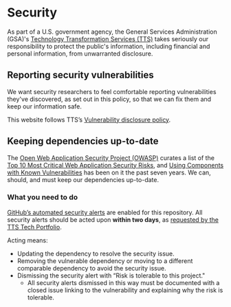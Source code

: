 # Security

As part of a U.S. government agency, the General Services Administration
(GSA)'s [Technology Transformation Services (TTS)](https://gsa.gov/tts)
takes seriously our responsibility to protect the public's information,
including financial and personal information, from unwarranted
disclosure.

## Reporting security vulnerabilities

We want security researchers to feel comfortable reporting
vulnerabilities they've discovered, as set out in this policy,
so that we can fix them and keep our information safe.

This website follows TTS’s
[Vulnerability disclosure policy](https://github.com/18F/vulnerability-disclosure-policy/blob/master/vulnerability-disclosure-policy.md).

## Keeping dependencies up-to-date

The [Open Web Application Security Project (OWASP)](https://www.owasp.org/)
curates a list of the
[Top 10 Most Critical Web Application Security Risks](https://www.owasp.org/index.php/Category:OWASP_Top_Ten_Project),
and
[Using Components with Known Vulnerabilities](https://www.owasp.org/index.php/Top_10-2017_A9-Using_Components_with_Known_Vulnerabilities)
has been on it the past seven years. We can, should, and must
keep our dependencies up-to-date.

### What you need to do

[GitHub’s automated security alerts](https://github.com/18F/cv_faq/security)
are enabled for this repository. All security alerts should be acted
upon **within two days**, as
[requested by the TTS Tech Portfolio](https://docs.google.com/document/d/1ajcxPViV_UyiUHTJQ8Qmi5-nVlvM-bXozqPY8HmMWxg/edit).

Acting means:

- Updating the dependency to resolve the security issue.
- Removing the vulnerable dependency or moving to a different
  comparable dependency to avoid the security issue.
- Dismissing the security alert with “Risk is tolerable
  to this project."
  - All security alerts dismissed in this way must be
    documented with a closed issue linking to the
    vulnerability and explaining why the risk is tolerable.
